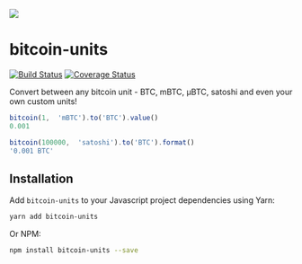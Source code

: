 ![](https://ruigomes.me/bitcoin-units.png)

# bitcoin-units
[![Build Status](https://travis-ci.org/ruigomeseu/bitcoin-units.svg?branch=master)](https://travis-ci.org/ruigomeseu/bitcoin-units) [![Coverage Status](https://coveralls.io/repos/github/ruigomeseu/bitcoin-units/badge.svg?branch=master)](https://coveralls.io/github/ruigomeseu/bitcoin-units?branch=master)

Convert between any bitcoin unit - BTC, mBTC, μBTC, satoshi and even your own custom units!

```js
bitcoin(1,  'mBTC').to('BTC').value()
0.001

bitcoin(100000,  'satoshi').to('BTC').format()
'0.001 BTC'
```

## Installation
Add `bitcoin-units` to your Javascript project dependencies using Yarn:
```bash
yarn add bitcoin-units
```
Or NPM:
```bash
npm install bitcoin-units --save
```
